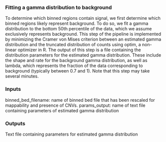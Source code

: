 ### Fitting a gamma distribution to background ###
To determine which binned regions contain signal, we first determine which binned regions likely represent background.  To do so, we fit a gamma distribution to the bottom 50th percentile of the data, which we assume exclusively represents background.  This step of the pipeline is implemented by minimizing the Cramer von Mises criterion between an estimated gamma distribution and the truncated distribution of counts using optim, a non-linear optimizer in R.  The output of this step is a file containing the distribution parameters for the estimated gamma distribution.  These include the shape and rate for the background gamma distribution, as well as lambda, which represents the fraction of the data corresponding to background (typically between 0.7 and 1).  Note that this step may take several minutes.

### Inputs ###
binned_bed_filename: name of binned bed file that has been rescaled for mappability and presence of CNVs.
params_output: name of text file containing parameters of estimated gamma distribution

### Outputs ###
Text file containing parameters for estimated gamma distribution
